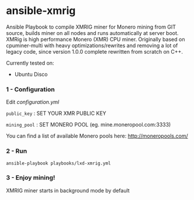 # ansible-xmrig
Ansible Playbook to compile XMRIG miner for Monero mining from GIT source, builds miner on all nodes and runs automatically at server boot.
XMRig is high performance Monero (XMR) CPU miner. Originally based on cpuminer-multi with heavy optimizations/rewrites and removing a lot of legacy code, since version 1.0.0 complete rewritten from scratch on C++.

Currently tested on:
* Ubuntu Disco

### 1 - Configuration

Edit *configuration.yml*

`public_key` : SET YOUR XMR PUBLIC KEY

`mining_pool` : SET MONERO POOL (eg. mine.moneropool.com:3333)

You can find a list of available Monero pools here:
http://moneropools.com/


### 2 - Run

```
ansible-playbook playbooks/lxd-xmrig.yml
```

### 3 - Enjoy mining!

XMRIG miner starts in background mode by default
